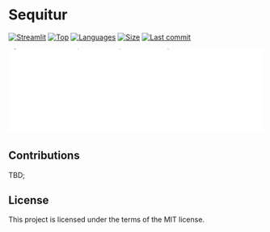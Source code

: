 # Sequitur

[![Streamlit](https://img.shields.io/badge/streamlit-FF4B4B?logo=streamlit&logoColor=white)](https://streamlit.io)
[![Top](https://img.shields.io/github/languages/top/aekasitt/sequitur)](https://github.com/aekasitt/sequitur)
[![Languages](https://img.shields.io/github/languages/count/aekasitt/sequitur)](https://github.com/aekasitt/sequitur)
[![Size](https://img.shields.io/github/repo-size/aekasitt/sequitur)](https://github.com/aekasitt/sequitur)
[![Last commit](https://img.shields.io/github/last-commit/aekasitt/sequitur/master)](https://github.com/aekasitt/sequitur)

[![Sequitur Banner](static/sequitur-banner.svg)](https://github.com/aekasitt/sequitur-banner.svg)

## Contributions

TBD;

## License

This project is licensed under the terms of the MIT license.

